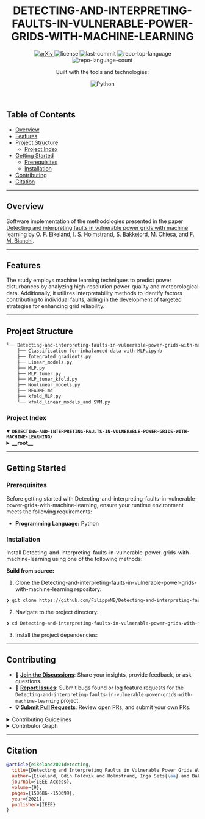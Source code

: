 <p align="center"><h1 align="center">DETECTING-AND-INTERPRETING-FAULTS-IN-VULNERABLE-POWER-GRIDS-WITH-MACHINE-LEARNING</h1></p>

<p align="center">
	<a href="https://arxiv.org/abs/2108.07060">
	  <img src="https://img.shields.io/badge/arXiv-2108.07060-b31b1b.svg?style=flat-square&logo=arxiv&logoColor=white" alt="arXiv">
	</a>
	<img src="https://img.shields.io/github/license/FilippoMB/Detecting-and-interpreting-faults-in-vulnerable-power-grids-with-machine-learning?style=flat-square&logo=opensourceinitiative&logoColor=white&color=purple" alt="license">
	<img src="https://img.shields.io/github/last-commit/FilippoMB/Detecting-and-interpreting-faults-in-vulnerable-power-grids-with-machine-learning?style=flat-square&logo=git&logoColor=white&color=green" alt="last-commit">
	<img src="https://img.shields.io/github/languages/top/FilippoMB/Detecting-and-interpreting-faults-in-vulnerable-power-grids-with-machine-learning?style=flat-square&color=blue" alt="repo-top-language">
	<img src="https://img.shields.io/github/languages/count/FilippoMB/Detecting-and-interpreting-faults-in-vulnerable-power-grids-with-machine-learning?style=flat-square&color=orange" alt="repo-language-count">
</p>
<p align="center">Built with the tools and technologies:</p>
<p align="center">
	<img src="https://img.shields.io/badge/Python-3776AB.svg?style=flat-square&logo=Python&logoColor=white" alt="Python">
</p>
<br>

##  Table of Contents

- [ Overview](#-overview)
- [ Features](#-features)
- [ Project Structure](#-project-structure)
  - [ Project Index](#-project-index)
- [ Getting Started](#-getting-started)
  - [ Prerequisites](#-prerequisites)
  - [ Installation](#-installation)
- [ Contributing](#-contributing)
- [ Citation](#-Citation)

---

##  Overview

Software implementation of the methodologies presented in the paper [Detecting and interpreting faults in vulnerable power grids with machine learning](https://arxiv.org/abs/2108.07060) by O. F. Eikeland, I. S. Holmstrand, S. Bakkejord, M. Chiesa, and [F. M. Bianchi](https://sites.google.com/view/filippombianchi/home).

---

##  Features

The study employs machine learning techniques to predict power disturbances by analyzing high-resolution power-quality and meteorological data. 
Additionally, it utilizes interpretability methods to identify factors contributing to individual faults, aiding in the development of targeted strategies for enhancing grid reliability. 

---

##  Project Structure

```sh
└── Detecting-and-interpreting-faults-in-vulnerable-power-grids-with-machine-learning/
    ├── Classification-for-imbalanced-data-with-MLP.ipynb
    ├── Integrated_gradients.py
    ├── Linear_models.py
    ├── MLP.py
    ├── MLP_tuner.py
    ├── MLP_tuner_kfold.py
    ├── Nonlinear_models.py
    ├── README.md
    ├── kfold_MLP.py
    └── kfold_linear_models_and SVM.py
```


###  Project Index
<details open>
	<summary><b><code>DETECTING-AND-INTERPRETING-FAULTS-IN-VULNERABLE-POWER-GRIDS-WITH-MACHINE-LEARNING/</code></b></summary>
	<details> <!-- __root__ Submodule -->
		<summary><b>__root__</b></summary>
		<blockquote>
			<table>
			<tr>
				<td><b><a href='https://github.com/FilippoMB/Detecting-and-interpreting-faults-in-vulnerable-power-grids-with-machine-learning/blob/master/Classification for imbalanced data with MLP.ipynb'>Classification for imbalanced data with MLP.ipynb</a></b></td>
				<td><code>❯ Example notebook </code></td>
			</tr>
			<tr>
				<td><b><a href='https://github.com/FilippoMB/Detecting-and-interpreting-faults-in-vulnerable-power-grids-with-machine-learning/blob/master/Linear_models.py'>Linear_models.py</a></b></td>
				<td><code>❯ Implementation of different linear models</code></td>
			</tr>
			<tr>
				<td><b><a href='https://github.com/FilippoMB/Detecting-and-interpreting-faults-in-vulnerable-power-grids-with-machine-learning/blob/master/kfold_MLP.py'>kfold_MLP.py</a></b></td>
				<td><code>❯ Implementation of the k-fold for model selection in the MLP</code></td>
			</tr>
			<tr>
				<td><b><a href='https://github.com/FilippoMB/Detecting-and-interpreting-faults-in-vulnerable-power-grids-with-machine-learning/blob/master/MLP.py'>MLP.py</a></b></td>
				<td><code>❯ Implementation of the MLP model</code></td>
			</tr>
			<tr>
				<td><b><a href='https://github.com/FilippoMB/Detecting-and-interpreting-faults-in-vulnerable-power-grids-with-machine-learning/blob/master/Nonlinear_models.py'>Nonlinear_models.py</a></b></td>
				<td><code>❯ Implementation of nonlinear models</code></td>
			</tr>
			<tr>
				<td><b><a href='https://github.com/FilippoMB/Detecting-and-interpreting-faults-in-vulnerable-power-grids-with-machine-learning/blob/master/kfold_linear_models_and SVM.py'>kfold_linear_models_and SVM.py</a></b></td>
				<td><code>❯ Implementation of the k-fold for model selection for linear models and SVM</code></td>
			</tr>
			<tr>
				<td><b><a href='https://github.com/FilippoMB/Detecting-and-interpreting-faults-in-vulnerable-power-grids-with-machine-learning/blob/master/MLP_tuner_kfold.py'>MLP_tuner_kfold.py</a></b></td>
				<td><code>❯ Implementation of the k-fold for model selection for the MLP tuner</code></td>
			</tr>
			<tr>
				<td><b><a href='https://github.com/FilippoMB/Detecting-and-interpreting-faults-in-vulnerable-power-grids-with-machine-learning/blob/master/MLP_tuner.py'>MLP_tuner.py</a></b></td>
				<td><code>❯ Implementation of the MLP tuner</code></td>
			</tr>
			<tr>
				<td><b><a href='https://github.com/FilippoMB/Detecting-and-interpreting-faults-in-vulnerable-power-grids-with-machine-learning/blob/master/Integrated_gradients.py'>Integrated_gradients.py</a></b></td>
				<td><code>❯ Implementation of the Integrated gradients</code></td>
			</tr>
			</table>
		</blockquote>
	</details>
</details>

---
##  Getting Started

###  Prerequisites

Before getting started with Detecting-and-interpreting-faults-in-vulnerable-power-grids-with-machine-learning, ensure your runtime environment meets the following requirements:

- **Programming Language:** Python


###  Installation

Install Detecting-and-interpreting-faults-in-vulnerable-power-grids-with-machine-learning using one of the following methods:

**Build from source:**

1. Clone the Detecting-and-interpreting-faults-in-vulnerable-power-grids-with-machine-learning repository:
```sh
❯ git clone https://github.com/FilippoMB/Detecting-and-interpreting-faults-in-vulnerable-power-grids-with-machine-learning
```

2. Navigate to the project directory:
```sh
❯ cd Detecting-and-interpreting-faults-in-vulnerable-power-grids-with-machine-learning
```

3. Install the project dependencies:

---

##  Contributing

- **💬 [Join the Discussions](https://github.com/FilippoMB/Detecting-and-interpreting-faults-in-vulnerable-power-grids-with-machine-learning/discussions)**: Share your insights, provide feedback, or ask questions.
- **🐛 [Report Issues](https://github.com/FilippoMB/Detecting-and-interpreting-faults-in-vulnerable-power-grids-with-machine-learning/issues)**: Submit bugs found or log feature requests for the `Detecting-and-interpreting-faults-in-vulnerable-power-grids-with-machine-learning` project.
- **💡 [Submit Pull Requests](https://github.com/FilippoMB/Detecting-and-interpreting-faults-in-vulnerable-power-grids-with-machine-learning/blob/main/CONTRIBUTING.md)**: Review open PRs, and submit your own PRs.

<details closed>
<summary>Contributing Guidelines</summary>

1. **Fork the Repository**: Start by forking the project repository to your github account.
2. **Clone Locally**: Clone the forked repository to your local machine using a git client.
   ```sh
   git clone https://github.com/FilippoMB/Detecting-and-interpreting-faults-in-vulnerable-power-grids-with-machine-learning
   ```
3. **Create a New Branch**: Always work on a new branch, giving it a descriptive name.
   ```sh
   git checkout -b new-feature-x
   ```
4. **Make Your Changes**: Develop and test your changes locally.
5. **Commit Your Changes**: Commit with a clear message describing your updates.
   ```sh
   git commit -m 'Implemented new feature x.'
   ```
6. **Push to github**: Push the changes to your forked repository.
   ```sh
   git push origin new-feature-x
   ```
7. **Submit a Pull Request**: Create a PR against the original project repository. Clearly describe the changes and their motivations.
8. **Review**: Once your PR is reviewed and approved, it will be merged into the main branch. Congratulations on your contribution!
</details>

<details closed>
<summary>Contributor Graph</summary>
<br>
<p align="left">
   <a href="https://github.com{/FilippoMB/Detecting-and-interpreting-faults-in-vulnerable-power-grids-with-machine-learning/}graphs/contributors">
      <img src="https://contrib.rocks/image?repo=FilippoMB/Detecting-and-interpreting-faults-in-vulnerable-power-grids-with-machine-learning">
   </a>
</p>
</details>

---
 
## Citation

```bibtex
@article{eikeland2021detecting,
  title={Detecting and Interpreting Faults in Vulnerable Power Grids With Machine Learning},
  author={Eikeland, Odin Foldvik and Holmstrand, Inga Sets{\aa} and Bakkejord, Sigurd and Chiesa, Matteo and Bianchi, Filippo Maria},
  journal={IEEE Access},
  volume={9},
  pages={150686--150699},
  year={2021},
  publisher={IEEE}
}
```
